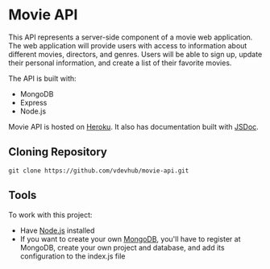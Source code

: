 # Movie API

This API represents a server-side component of a movie web application. The web application will provide users with access to information about different movies, directors, and genres. Users will be able to sign up, update their personal information, and create a list of their favorite movies.

The API is built with:
- MongoDB
- Express
- Node.js

Movie API is hosted on [Heroku](https://movies-myflix-api-84dbf8740f2d.herokuapp.com/documentation.html). It also has documentation built with [JSDoc](https://jsdoc.app/).

## Cloning Repository

```
git clone https://github.com/vdevhub/movie-api.git
```

## Tools
To work with this project:
- Have [Node.js](https://nodejs.org/en/download/package-manager) installed
- If you want to create your own [MongoDB](https://www.mongodb.com/), you'll have to register at MongoDB, create your own project and database, and add its configuration to the index.js file
